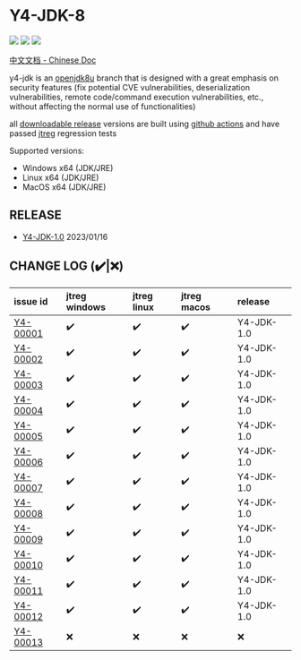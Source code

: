 # Y4-JDK-8

![](https://img.shields.io/badge/build-passing-brightgreen)
![](https://img.shields.io/github/downloads/4ra1n/jdk-8/total)
![](https://img.shields.io/github/v/release/4ra1n/jdk-8)

[中文文档 - Chinese Doc](README-zh.md)

y4-jdk is an [openjdk8u](https://github.com/openjdk/jdk8u) branch that is designed with a great emphasis on security features (fix potential CVE vulnerabilities, deserialization vulnerabilities, remote code/command execution vulnerabilities, etc., without affecting the normal use of functionalities)

all [downloadable release](https://github.com/4ra1n/jdk-8/releases/latest) versions are built using [github actions](https://github.com/4ra1n/jdk-8/actions) and have passed [jtreg](https://openjdk.org/jtreg/) regression tests

Supported versions:
- Windows x64 (JDK/JRE)
- Linux x64 (JDK/JRE)
- MacOS x64 (JDK/JRE)

## RELEASE

- [Y4-JDK-1.0](https://github.com/4ra1n/jdk-8/releases/tag/1.0) 2023/01/16

## CHANGE LOG (✔️|❌️)

| issue id | jtreg windows | jtreg linux | jtreg macos | release |
|:---------|:--------------|:------------|:------------|:--------|
|[Y4-00001](https://github.com/4ra1n/jdk-8/issues/1)|✔️|✔️|✔️|Y4-JDK-1.0|
|[Y4-00002](https://github.com/4ra1n/jdk-8/issues/2)|✔️|✔️|✔️|Y4-JDK-1.0|
|[Y4-00003](https://github.com/4ra1n/jdk-8/issues/3)|✔️|✔️|✔️|Y4-JDK-1.0|
|[Y4-00004](https://github.com/4ra1n/jdk-8/issues/4)|✔️|✔️|✔️|Y4-JDK-1.0|
|[Y4-00005](https://github.com/4ra1n/jdk-8/issues/5)|✔️|✔️|✔️|Y4-JDK-1.0|
|[Y4-00006](https://github.com/4ra1n/jdk-8/issues/6)|✔️|✔️|✔️|Y4-JDK-1.0|
|[Y4-00007](https://github.com/4ra1n/jdk-8/issues/7)|✔️|✔️|✔️|Y4-JDK-1.0|
|[Y4-00008](https://github.com/4ra1n/jdk-8/issues/8)|✔️|✔️|✔️|Y4-JDK-1.0|
|[Y4-00009](https://github.com/4ra1n/jdk-8/issues/9)|✔️|✔️|✔️|Y4-JDK-1.0|
|[Y4-00010](https://github.com/4ra1n/jdk-8/issues/10)|✔️|✔️|✔️|Y4-JDK-1.0|
|[Y4-00011](https://github.com/4ra1n/jdk-8/issues/11)|✔️|✔️|✔️|Y4-JDK-1.0|
|[Y4-00012](https://github.com/4ra1n/jdk-8/issues/12)|✔️|✔️|✔️|Y4-JDK-1.0|
|[Y4-00013](https://github.com/4ra1n/jdk-8/issues/13)|❌️|❌️|❌️|❌️|